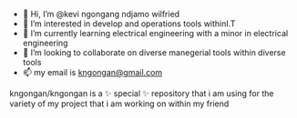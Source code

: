 - 👋 Hi, I’m @kevi ngongang ndjamo wilfried
- 👀 I’m interested in develop and operations tools withinI.T
- 🌱 I’m currently learning electrical engineering with a minor in electrical engineering 
- 💞️ I’m looking to collaborate on diverse manegerial tools within diverse tools
- 📫 my email is kngongan@gmail.com

kngongan/kngongan is a ✨ special ✨ repository that i am using for the variety of my project that i am working on within my friend 
